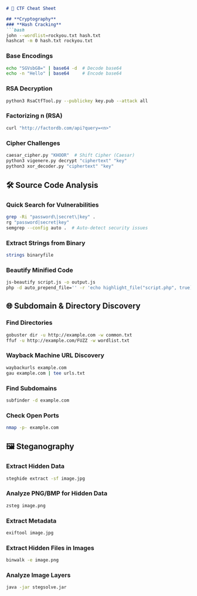```markdown
# 🔐 CTF Cheat Sheet

## **Cryptography**
### **Hash Cracking**
```bash
john --wordlist=rockyou.txt hash.txt
hashcat -m 0 hash.txt rockyou.txt
```
### **Base Encodings**
```bash
echo "SGVsbG8=" | base64 -d  # Decode base64
echo -n "Hello" | base64     # Encode base64
```
### **RSA Decryption**
```bash
python3 RsaCtfTool.py --publickey key.pub --attack all
```
### **Factorizing n (RSA)**
```bash
curl "http://factordb.com/api?query=<n>"
```
### **Cipher Challenges**
```bash
caesar_cipher.py "KHOOR"  # Shift Cipher (Caesar)
python3 vigenere.py decrypt "ciphertext" "key"
python3 xor_decoder.py "ciphertext" "key"
```

## **🛠️ Source Code Analysis**
### **Quick Search for Vulnerabilities**
```bash
grep -Ri "password\|secret\|key" .
rg "password|secret|key"
semgrep --config auto .  # Auto-detect security issues
```
### **Extract Strings from Binary**
```bash
strings binaryfile
```
### **Beautify Minified Code**
```bash
js-beautify script.js -o output.js
php -d auto_prepend_file='' -r 'echo highlight_file("script.php", true);'
```

## **🌐 Subdomain & Directory Discovery**
### **Find Directories**
```bash
gobuster dir -u http://example.com -w common.txt
ffuf -u http://example.com/FUZZ -w wordlist.txt
```
### **Wayback Machine URL Discovery**
```bash
waybackurls example.com
gau example.com | tee urls.txt
```
### **Find Subdomains**
```bash
subfinder -d example.com
```
### **Check Open Ports**
```bash
nmap -p- example.com
```

## **🖼️ Steganography**
### **Extract Hidden Data**
```bash
steghide extract -sf image.jpg
```
### **Analyze PNG/BMP for Hidden Data**
```bash
zsteg image.png
```
### **Extract Metadata**
```bash
exiftool image.jpg
```
### **Extract Hidden Files in Images**
```bash
binwalk -e image.png
```
### **Analyze Image Layers**
```bash
java -jar stegsolve.jar
```
```
